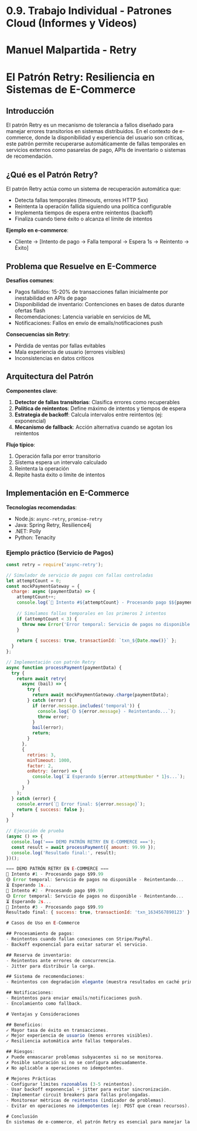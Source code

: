 # 0.9. Trabajo Individual - Patrones Cloud (Informes y Videos)

# Manuel Malpartida - Retry

# El Patrón Retry: Resiliencia en Sistemas de E-Commerce

## Introducción
El patrón Retry es un mecanismo de tolerancia a fallos diseñado para manejar errores transitorios en sistemas distribuidos. En el contexto de e-commerce, donde la disponibilidad y experiencia del usuario son críticas, este patrón permite recuperarse automáticamente de fallas temporales en servicios externos como pasarelas de pago, APIs de inventario o sistemas de recomendación.

## ¿Qué es el Patrón Retry?
El patrón Retry actúa como un sistema de recuperación automática que:

- Detecta fallas temporales (timeouts, errores HTTP 5xx)
- Reintenta la operación fallida siguiendo una política configurable
- Implementa tiempos de espera entre reintentos (backoff)
- Finaliza cuando tiene éxito o alcanza el límite de intentos

**Ejemplo en e-commerce**:

 - Cliente → [Intento de pago → Falla temporal → Espera 1s → Reintento → Éxito]



## Problema que Resuelve en E-Commerce
**Desafíos comunes**:
- Pagos fallidos: 15-20% de transacciones fallan inicialmente por inestabilidad en APIs de pago
- Disponibilidad de inventario: Contenciones en bases de datos durante ofertas flash
- Recomendaciones: Latencia variable en servicios de ML
- Notificaciones: Fallos en envío de emails/notificaciones push

**Consecuencias sin Retry**:
- Pérdida de ventas por fallas evitables
- Mala experiencia de usuario (errores visibles)
- Inconsistencias en datos críticos

## Arquitectura del Patrón
**Componentes clave**:
1. **Detector de fallas transitorias**: Clasifica errores como recuperables
2. **Política de reintentos**: Define máximo de intentos y tiempos de espera
3. **Estrategia de backoff**: Calcula intervalos entre reintentos (ej: exponencial)
4. **Mecanismo de fallback**: Acción alternativa cuando se agotan los reintentos

**Flujo típico**:
1. Operación falla por error transitorio
2. Sistema espera un intervalo calculado
3. Reintenta la operación
4. Repite hasta éxito o límite de intentos

## Implementación en E-Commerce
**Tecnologías recomendadas**:
- Node.js: `async-retry`, `promise-retry`
- Java: Spring Retry, Resilience4j
- .NET: Polly
- Python: Tenacity

### Ejemplo práctico (Servicio de Pagos)
```javascript
const retry = require('async-retry');

// Simulador de servicio de pagos con fallas controladas
let attemptCount = 0;
const mockPaymentGateway = {
  charge: async (paymentData) => {
    attemptCount++;
    console.log(`🔵 Intento #${attemptCount} - Procesando pago $${paymentData.amount}`);
    
    // Simulamos fallas temporales en los primeros 2 intentos
    if (attemptCount < 3) {
      throw new Error('Error temporal: Servicio de pagos no disponible');
    }
    
    return { success: true, transactionId: `txn_${Date.now()}` };
  }
};

// Implementación con patrón Retry
async function processPayment(paymentData) {
  try {
    return await retry(
      async (bail) => {
        try {
          return await mockPaymentGateway.charge(paymentData);
        } catch (error) {
          if (error.message.includes('temporal')) {
            console.log(`🟡 ${error.message} - Reintentando...`);
            throw error;
          }
          bail(error);
          return;
        }
      },
      {
        retries: 3,
        minTimeout: 1000,
        factor: 2,
        onRetry: (error) => {
          console.log(`⏳ Esperando ${error.attemptNumber * 1}s...`);
        }
      }
    );
  } catch (error) {
    console.error(`🔴 Error final: ${error.message}`);
    return { success: false };
  }
}

// Ejecución de prueba
(async () => {
  console.log('=== DEMO PATRÓN RETRY EN E-COMMERCE ===');
  const result = await processPayment({ amount: 99.99 });
  console.log('Resultado final:', result);
})();

=== DEMO PATRÓN RETRY EN E-COMMERCE ===
🔵 Intento #1 - Procesando pago $99.99
🟡 Error temporal: Servicio de pagos no disponible - Reintentando...
⏳ Esperando 1s...
🔵 Intento #2 - Procesando pago $99.99
🟡 Error temporal: Servicio de pagos no disponible - Reintentando...
⏳ Esperando 2s...
🔵 Intento #3 - Procesando pago $99.99
Resultado final: { success: true, transactionId: 'txn_1634567890123' }

# Casos de Uso en E-Commerce

## Procesamiento de pagos:
- Reintentos cuando fallan conexiones con Stripe/PayPal.
- Backoff exponencial para evitar saturar el servicio.

## Reserva de inventario:
- Reintentos ante errores de concurrencia.
- Jitter para distribuir la carga.

## Sistema de recomendaciones:
- Reintentos con degradación elegante (muestra resultados en caché primero).

## Notificaciones:
- Reintentos para enviar emails/notificaciones push.
- Encolamiento como fallback.

# Ventajas y Consideraciones

## Beneficios:
✓ Mayor tasa de éxito en transacciones.  
✓ Mejor experiencia de usuario (menos errores visibles).  
✓ Resiliencia automática ante fallas temporales.  

## Riesgos:
✗ Puede enmascarar problemas subyacentes si no se monitorea.  
✗ Posible saturación si no se configura adecuadamente.  
✗ No aplicable a operaciones no idempotentes.  

# Mejores Prácticas
- Configurar límites razonables (3-5 reintentos).
- Usar backoff exponencial + jitter para evitar sincronización.
- Implementar circuit breakers para fallas prolongadas.
- Monitorear métricas de reintentos (indicador de problemas).
- Evitar en operaciones no idempotentes (ej: POST que crean recursos).

# Conclusión
En sistemas de e-commerce, el patrón Retry es esencial para manejar la inevitable inestabilidad de servicios distribuidos. Cuando se implementa correctamente, puede reducir fallas visibles al usuario en más del 50%, mejorando significativamente la experiencia de compra y las métricas de conversión.
